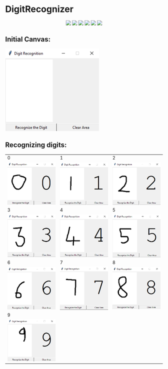 # DigitRecognizer

<div align="center">
 
[![](https://img.shields.io/badge/Python-02569B?style=for-the-badge&logo=python&logoColor=white)](https://www.python.org/)
[![](https://img.shields.io/badge/TensorFlow-FF6F00?style=for-the-badge&logo=tensorflow&logoColor=white)](https://www.tensorflow.org/)
[![](https://img.shields.io/badge/Keras-D00000?style=for-the-badge&logo=Keras&logoColor=white)](https://keras.io/)
[![](https://img.shields.io/badge/Numpy-777BB4?style=for-the-badge&logo=numpy&logoColor=white)](https://numpy.org/)
[![](https://img.shields.io/badge/OpenCV-27338e?style=for-the-badge&logo=OpenCV&logoColor=white)](https://opencv.org/)
[![](https://img.shields.io/badge/Visual_Studio-5C2D91?style=for-the-badge&logo=visual%20studio&logoColor=white)](https://code.visualstudio.com/  "Visual Studio Code")

</div>

## Initial Canvas:
<img src="ss/blank_canvas.PNG">

## Recognizing digits:
<table>
  <tr>
     <td>0</td>
     <td>1</td>
     <td>2</td>
  </tr>
  <tr>
    <td><img src="ss/0.PNG"></td>
    <td><img src="ss/1.PNG"></td>
    <td><img src="ss/2.PNG"></td>
  </tr>
 <tr>
     <td>3</td>
     <td>4</td>
     <td>5</td>
  </tr>
  <tr>
    <td><img src="ss/3.PNG"></td>
    <td><img src="ss/4.PNG"></td>
    <td><img src="ss/5.PNG"></td>
  </tr>
 <tr>
     <td>6</td>
     <td>7</td>
     <td>8</td>
  </tr>
  <tr>
    <td><img src="ss/6.PNG"></td>
    <td><img src="ss/7.PNG"></td>
    <td><img src="ss/8.PNG"></td>
  </tr>
 <tr>
     <td>9</td>
  </tr>
  <tr>
    <td><img src="ss/9.PNG"></td>
  </tr>
 </table>

